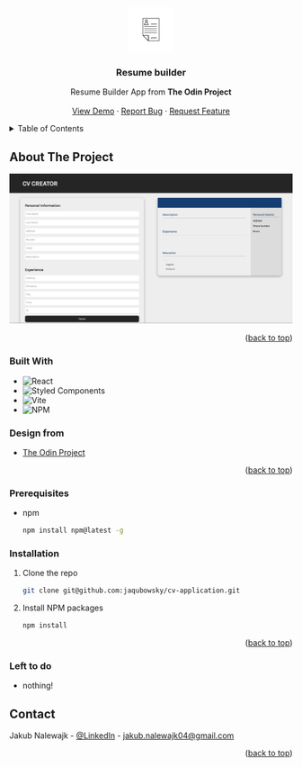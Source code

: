 <!-- PROJECT LOGO -->

<br />
<div align="center">
  <a href="https://github.com/jaqubowsky/cv-application/">
    <img src="public/cv-app-logo.png" alt="Logo" width="80" height="80">
  </a>

<h3 align="center">Resume builder</h3>

  <p align="center">
    Resume Builder App from <strong>The Odin Project</strong>
    <br />
    <br />
    <a href="https://inquisitive-eclair-4ece3a.netlify.app">View Demo</a>
    ·
    <a href="https://github.com/jaqubowsky/cv-application/">Report Bug</a>
    ·
    <a href="https://github.com/jaqubowsky/cv-application/issues">Request Feature</a>
  </p>
</div>


<!-- TABLE OF CONTENTS -->
<details>
  <summary>Table of Contents</summary>
  <ol>
    <li>
      <a href="#about-the-project">About The Project</a>
      <ul>
        <li><a href="#built-with">Built With</a></li>
        <li><a href='#design-from'>Design</li>
      </ul>
    </li>
    <li>
      <a href="#prerequisites">Prerequisites</a>
    </li>
    <li>
      <a href="#installation">Installation</a>
    </li>
    </li>
    <li><a href="#contact">Contact</a></li>
    <li>
      <a href="#left-to-do">Left to do</a>
    </li>
  </ol>
</details>

<!-- ABOUT THE PROJECT -->
## About The Project

<div align="center">
  <a href="https://github.com/jaqubowsky/cv-application/">
    <img src="public/app-preview.png" alt="resume builder app preview">
  </a>
  
<p align="right">(<a href="#readme-top">back to top</a>)</p>
</div>

### Built With

* ![React][React]
* ![Styled Components][Styled Components]
* ![Vite][Vite]
* ![NPM][NPM]

### Design from
* [The Odin Project](https://www.theodinproject.com)
<p align="right">(<a href="#readme-top">back to top</a>)</p>

<!-- GETTING STARTED -->
### Prerequisites

* npm
  ```sh
  npm install npm@latest -g
  ```

### Installation

1. Clone the repo
   ```sh
   git clone git@github.com:jaqubowsky/cv-application.git
   ```
2. Install NPM packages
   ```sh
   npm install
   ```
  
<p align="right">(<a href="#readme-top">back to top</a>)</p>

<!-- LEFT TO DO -->
### Left to do

<ul>
<li>nothing!</li>
</ul>

<!-- CONTACT -->
## Contact

Jakub Nalewajk - [@LinkedIn](https://www.linkedin.com/in/jakub-nalewajk/) - jakub.nalewajk04@gmail.com
<p align="right">(<a href="#readme-top">back to top</a>)</p>

<!-- MARKDOWN LINKS & IMAGES -->
<!-- https://www.markdownguide.org/basic-syntax/#reference-style-links. -->
[NPM]: https://img.shields.io/badge/NPM-%23000000.svg?style=for-the-badge&logo=npm&logoColor=white
[Webpack]: https://img.shields.io/badge/webpack-%238DD6F9.svg?style=for-the-badge&logo=webpack&logoColor=black
[Vite]: https://img.shields.io/badge/Vite-B73BFE?style=for-the-badge&logo=vite&logoColor=FFD62E
[JavaScript]: https://img.shields.io/badge/javascript-%23323330.svg?style=for-the-badge&logo=javascript&logoColor=%23F7DF1E
[HTML5]: https://img.shields.io/badge/html5-%23E34F26.svg?style=for-the-badge&logo=html5&logoColor=white
[CSS3]: https://img.shields.io/badge/css3-%231572B6.svg?style=for-the-badge&logo=css3&logoColor=white
[React]: https://img.shields.io/badge/react-%2320232a.svg?style=for-the-badge&logo=react&logoColor=%2361DAFB
[Styled Components]: https://img.shields.io/badge/styled--components-DB7093?style=for-the-badge&logo=styled-components&logoColor=white

